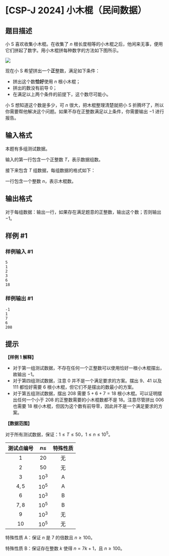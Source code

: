 # [CSP-J 2024] 小木棍（民间数据）

## 题目描述

小 S 喜欢收集小木棍。在收集了 $n$ 根长度相等的小木棍之后，他闲来无事，便用它们拼起了数字。用小木棍拼每种数字的方法如下图所示。

![](https://cdn.luogu.com.cn/upload/image_hosting/8zubqass.png)

现在小 S 希望拼出一个**正**整数，满足如下条件：

- 拼出这个数**恰好**使用 $n$ 根小木棍；
- 拼出的数没有前导 $0$；
- 在满足以上两个条件的前提下，这个数尽可能小。

小 S 想知道这个数是多少，可 $n$ 很大，把木棍整理清楚就把小 S 折腾坏了，所以你需要帮他解决这个问题。如果不存在正整数满足以上条件，你需要输出 $-1$ 进行报告。

## 输入格式

本题有多组测试数据。

输入的第一行包含一个正整数 $T$，表示数据组数。

接下来包含 $T$ 组数据，每组数据的格式如下：

一行包含一个整数 $n$，表示木棍数。

## 输出格式

对于每组数据：输出一行，如果存在满足题意的正整数，输出这个数；否则输出 $-1$。

## 样例 #1

### 样例输入 #1

```
5
1
2
3
6
18
```

### 样例输出 #1

```
-1
1
7
6
208
```

## 提示

**【样例 1 解释】**

- 对于第一组测试数据，不存在任何一个正整数可以使用恰好一根小木棍摆出，故输出 $-1$。
- 对于第四组测试数据，注意 $0$ 并不是一个满足要求的方案。摆出 $9$、$41$ 以及 $111$ 都恰好需要 $6$ 根小木棍，但它们不是摆出的数最小的方案。
- 对于第五组测试数据，摆出 $208$ 需要 $5 + 6 + 7 = 18$ 根小木棍。可以证明摆出任何一个小于 $208$ 的正整数需要的小木棍数都不是 $18$。注意尽管拼出 $006$ 也需要 $18$ 根小木棍，但因为这个数有前导零，因此并不是一个满足要求的方案。

**【数据范围】**

对于所有测试数据，保证：$1 \leq T \leq 50$，$1 \leq n \leq 10^5$。

| 测试点编号 | $n\leq$ | 特殊性质 |
| :----------: | :----------: | :----------: |
| $1$ | $20$ | 无 |
| $2$ | $50$ | 无 |
| $3$ | $10^3$ | A |
| $4,5$ | $10^5$ | A |
| $6$ | $10^3$ | B |
| $7,8$ | $10^5$ | B |
| $9$ | $10^3$ | 无 |
| $10$ | $10^5$ | 无 |

特殊性质 A：保证 $n$ 是 $7$ 的倍数且 $n \geq 100$。

特殊性质 B：保证存在整数 $k$ 使得 $n = 7k + 1$，且 $n \geq 100$。